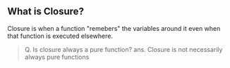 ## What is Closure?
Closure is when a function "remebers" the variables around it even when that function is executed elsewhere.

> Q. Is closure always a pure function?
> ans. Closure is not necessarily always pure functions